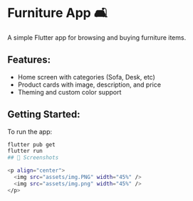# Furniture App 🛋️

A simple Flutter app for browsing and buying furniture items.

## Features:
- Home screen with categories (Sofa, Desk, etc)
- Product cards with image, description, and price
- Theming and custom color support

## Getting Started:
To run the app:
```bash
flutter pub get
flutter run
## 📱 Screenshots

<p align="center">
  <img src="assets/img.PNG" width="45%" />
  <img src="assets/img.png" width="45%" />
</p>


